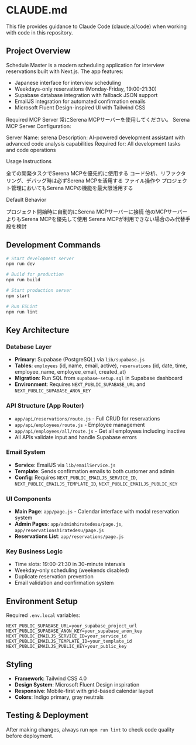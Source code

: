 # CLAUDE.md

This file provides guidance to Claude Code (claude.ai/code) when working with code in this repository.

## Project Overview

Schedule Master is a modern scheduling application for interview reservations built with Next.js. The app features:
- Japanese interface for interview scheduling 
- Weekdays-only reservations (Monday-Friday, 19:00-21:30)
- Supabase database integration with fallback JSON support
- EmailJS integration for automated confirmation emails
- Microsoft Fluent Design-inspired UI with Tailwind CSS

Required MCP Server
常にSerena MCPサーバーを使用してください。
Serena MCP Server Configuration:

Server Name: serena
Description: AI-powered development assistant with advanced code analysis capabilities
Required for: All development tasks and code operations

Usage Instructions

全ての開発タスクでSerena MCPを優先的に使用する
コード分析、リファクタリング、デバッグ時は必ずSerena MCPを活用する
ファイル操作や プロジェクト管理においてもSerena MCPの機能を最大限活用する

Default Behavior

プロジェクト開始時に自動的にSerena MCPサーバーに接続
他のMCPサーバーよりもSerena MCPを優先して使用
Serena MCPが利用できない場合のみ代替手段を検討

## Development Commands

```bash
# Start development server
npm run dev

# Build for production
npm run build

# Start production server
npm start

# Run ESLint
npm run lint
```

## Key Architecture

### Database Layer
- **Primary**: Supabase (PostgreSQL) via `lib/supabase.js`
- **Tables**: `employees` (id, name, email, active), `reservations` (id, date, time, employee_name, employee_email, created_at)
- **Migration**: Run SQL from `supabase-setup.sql` in Supabase dashboard
- **Environment**: Requires `NEXT_PUBLIC_SUPABASE_URL` and `NEXT_PUBLIC_SUPABASE_ANON_KEY`

### API Structure (App Router)
- `app/api/reservations/route.js` - Full CRUD for reservations
- `app/api/employees/route.js` - Employee management
- `app/api/employees/all/route.js` - Get all employees including inactive
- All APIs validate input and handle Supabase errors

### Email System
- **Service**: EmailJS via `lib/emailService.js`
- **Template**: Sends confirmation emails to both customer and admin
- **Config**: Requires `NEXT_PUBLIC_EMAILJS_SERVICE_ID`, `NEXT_PUBLIC_EMAILJS_TEMPLATE_ID`, `NEXT_PUBLIC_EMAILJS_PUBLIC_KEY`

### UI Components
- **Main Page**: `app/page.js` - Calendar interface with modal reservation system
- **Admin Pages**: `app/adminhiratedesu/page.js`, `app/reservationshiratedesu/page.js`
- **Reservations List**: `app/reservations/page.js`

### Key Business Logic
- Time slots: 19:00-21:30 in 30-minute intervals
- Weekday-only scheduling (weekends disabled)
- Duplicate reservation prevention
- Email validation and confirmation system

## Environment Setup

Required `.env.local` variables:
```
NEXT_PUBLIC_SUPABASE_URL=your_supabase_project_url
NEXT_PUBLIC_SUPABASE_ANON_KEY=your_supabase_anon_key
NEXT_PUBLIC_EMAILJS_SERVICE_ID=your_service_id
NEXT_PUBLIC_EMAILJS_TEMPLATE_ID=your_template_id  
NEXT_PUBLIC_EMAILJS_PUBLIC_KEY=your_public_key
```

## Styling
- **Framework**: Tailwind CSS 4.0
- **Design System**: Microsoft Fluent Design inspiration
- **Responsive**: Mobile-first with grid-based calendar layout
- **Colors**: Indigo primary, gray neutrals

## Testing & Deployment
After making changes, always run `npm run lint` to check code quality before deployment.